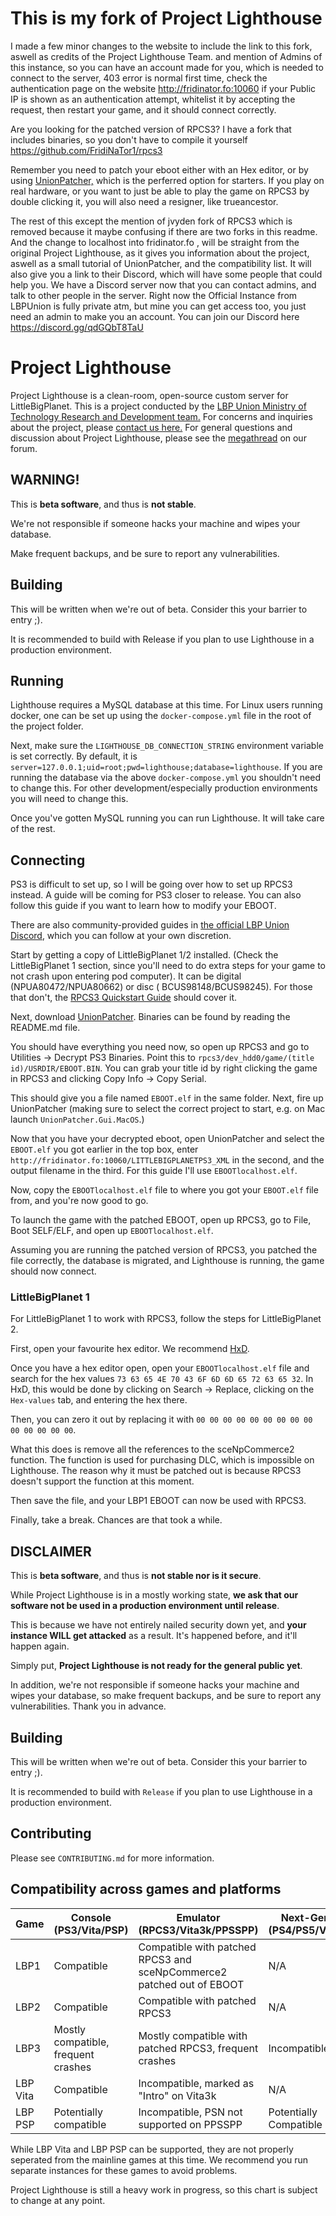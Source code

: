 # This is my fork of Project Lighthouse
I made a few minor changes to the website to include the link to this fork, aswell as credits of the Project Lighthouse Team. and mention of Admins of this instance, so you can have an account made for you, which is needed to connect to the server, 403 error is normal first time, check the authentication page on the website http://fridinator.fo:10060 if your Public IP is shown as an authentication attempt, whitelist it by accepting the request, then restart your game, and it should connect correctly.

Are you looking for the patched version of RPCS3? I have a fork that includes binaries, so you don't have to compile it yourself https://github.com/FridiNaTor1/rpcs3

Remember you need to patch your eboot either with an Hex editor, or by using [UnionPatcher,](https://github.com/LBPUnion/UnionPatcher/) which is the perferred option for starters. If you play on real hardware, or you want to just be able to play the game on RPCS3 by double clicking it, you will also need a resigner, like trueancestor.

The rest of this except the mention of jvyden fork of RPCS3 which is removed because it maybe confusing if there are two forks in this readme. And the change to localhost into fridinator.fo , will be straight from the original Project Lighthouse, as it gives you information about the project, aswell as a small tutorial of UnionPatcher, and the compatibility list. It will also give you a link to their Discord, which will have some people that could help you. We have a Discord server now that you can contact admins, and talk to other people in the server. Right now the Official Instance from LBPUnion is fully private atm, but mine you can get access too, you just need an admin to make you an account.
You can join our Discord here https://discord.gg/qdGQbT8TaU
# Project Lighthouse

Project Lighthouse is a clean-room, open-source custom server for LittleBigPlanet. This is a project conducted by
the [LBP Union Ministry of Technology Research and Development team.](https://www.lbpunion.com/technology) For concerns
and inquiries about the project, please [contact us here.](https://www.lbpunion.com/contact) For general questions and
discussion about Project Lighthouse, please see
the [megathread](https://www.lbpunion.com/forum/union-hall/project-lighthouse-littlebigplanet-private-servers-megathread)
on our forum.

## WARNING!

This is **beta software**, and thus is **not stable**.

We're not responsible if someone hacks your machine and wipes your database.

Make frequent backups, and be sure to report any vulnerabilities.

## Building

This will be written when we're out of beta. Consider this your barrier to entry ;).

It is recommended to build with Release if you plan to use Lighthouse in a production environment.

## Running

Lighthouse requires a MySQL database at this time. For Linux users running docker, one can be set up using
the `docker-compose.yml` file in the root of the project folder.

Next, make sure the `LIGHTHOUSE_DB_CONNECTION_STRING` environment variable is set correctly. By default, it
is `server=127.0.0.1;uid=root;pwd=lighthouse;database=lighthouse`. If you are running the database via the
above `docker-compose.yml` you shouldn't need to change this. For other development/especially production environments
you will need to change this.

Once you've gotten MySQL running you can run Lighthouse. It will take care of the rest.

## Connecting

PS3 is difficult to set up, so I will be going over how to set up RPCS3 instead. A guide will be coming for PS3 closer
to release. You can also follow this guide if you want to learn how to modify your EBOOT.

There are also community-provided guides in [the official LBP Union Discord](https://www.lbpunion.com/discord), which
you can follow at your own discretion.

Start by getting a copy of LittleBigPlanet 1/2 installed. (Check the LittleBigPlanet 1 section, since you'll need to do
extra steps for your game to not crash upon entering pod computer). It can be digital (NPUA80472/NPUA80662) or disc (
BCUS98148/BCUS98245). For those that don't, the [RPCS3 Quickstart Guide](https://rpcs3.net/quickstart) should cover it.

Next, download [UnionPatcher](https://github.com/LBPUnion/UnionPatcher/). Binaries can be found by reading the README.md
file.

You should have everything you need now, so open up RPCS3 and go to Utilities -> Decrypt PS3 Binaries. Point this
to `rpcs3/dev_hdd0/game/(title id)/USRDIR/EBOOT.BIN`. You can grab your title id by right clicking the game in RPCS3 and
clicking Copy Info -> Copy Serial.

This should give you a file named `EBOOT.elf` in the same folder. Next, fire up UnionPatcher (making sure to select the
correct project to start, e.g. on Mac launch `UnionPatcher.Gui.MacOS`.)

Now that you have your decrypted eboot, open UnionPatcher and select the `EBOOT.elf` you got earlier in the top box,
enter `http://fridinator.fo:10060/LITTLEBIGPLANETPS3_XML` in the second, and the output filename in the third. For this
guide I'll use `EBOOTlocalhost.elf`.

Now, copy the `EBOOTlocalhost.elf` file to where you got your `EBOOT.elf` file from, and you're now good to go.

To launch the game with the patched EBOOT, open up RPCS3, go to File, Boot SELF/ELF, and open up `EBOOTlocalhost.elf`.

Assuming you are running the patched version of RPCS3, you patched the file correctly, the database is migrated, and
Lighthouse is running, the game should now connect.

### LittleBigPlanet 1

For LittleBigPlanet 1 to work with RPCS3, follow the steps for LittleBigPlanet 2.

First, open your favourite hex editor. We recommend [HxD](https://mh-nexus.de/en/hxd/).

Once you have a hex editor open, open your `EBOOTlocalhost.elf` file and search for the hex
values `73 63 65 4E 70 43 6F 6D 6D 65 72 63 65 32`. In HxD, this would be done by clicking on Search -> Replace,
clicking on the `Hex-values` tab, and entering the hex there.

Then, you can zero it out by replacing it with `00 00 00 00 00 00 00 00 00 00 00 00 00 00`.

What this does is remove all the references to the sceNpCommerce2 function. The function is used for purchasing DLC,
which is impossible on Lighthouse. The reason why it must be patched out is because RPCS3 doesn't support the function
at this moment.

Then save the file, and your LBP1 EBOOT can now be used with RPCS3.

Finally, take a break. Chances are that took a while.

## DISCLAIMER

This is **beta software**, and thus is **not stable nor is it secure**.

While Project Lighthouse is in a mostly working state, **we ask that our software not be used in a production
environment until release**.

This is because we have not entirely nailed security down yet, and **your instance WILL get attacked** as a result. It's
happened before, and it'll happen again.

Simply put, **Project Lighthouse is not ready for the general public yet**.

In addition, we're not responsible if someone hacks your machine and wipes your database, so make frequent backups, and
be sure to report any vulnerabilities. Thank you in advance.

## Building

This will be written when we're out of beta. Consider this your barrier to entry ;).

It is recommended to build with `Release` if you plan to use Lighthouse in a production environment.

## Contributing

Please see `CONTRIBUTING.md` for more information.

## Compatibility across games and platforms

| Game     | Console (PS3/Vita/PSP)              | Emulator (RPCS3/Vita3k/PPSSPP)                                        | Next-Gen (PS4/PS5/Vita) |
|----------|-------------------------------------|-----------------------------------------------------------------------|-------------------------|
| LBP1     | Compatible                          | Compatible with patched RPCS3 and sceNpCommerce2 patched out of EBOOT | N/A                     |
| LBP2     | Compatible                          | Compatible with patched RPCS3                                         | N/A                     |
| LBP3     | Mostly compatible, frequent crashes | Mostly compatible with patched RPCS3, frequent crashes                | Incompatible            |
| LBP Vita | Compatible                          | Incompatible, marked as "Intro" on Vita3k                             | N/A                     |
| LBP PSP  | Potentially compatible              | Incompatible, PSN not supported on PPSSPP                             | Potentially Compatible  |

While LBP Vita and LBP PSP can be supported, they are not properly seperated from the mainline games at this time. We
recommend you run separate instances for these games to avoid problems.

Project Lighthouse is still a heavy work in progress, so this chart is subject to change at any point.
